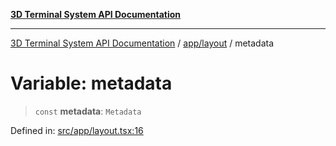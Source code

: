 [**3D Terminal System API Documentation**](../../../README.md)

***

[3D Terminal System API Documentation](../../../README.md) / [app/layout](../README.md) / metadata

# Variable: metadata

> `const` **metadata**: `Metadata`

Defined in: [src/app/layout.tsx:16](https://github.com/Dicommunitas/ThreeJS_Terminal_3D/blob/7fd8b10cda6dfa2ead7725805530e34c65402bbf/src/app/layout.tsx#L16)
